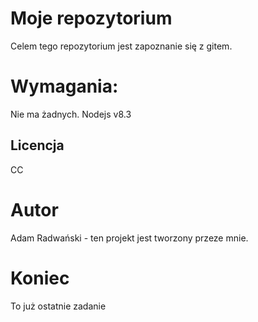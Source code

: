# Moje repozytorium

Celem tego repozytorium jest zapoznanie się z gitem.

# Wymagania:

Nie ma żadnych.
Nodejs v8.3

## Licencja

CC

# Autor

Adam Radwański - ten projekt jest tworzony przeze mnie.

# Koniec

To już ostatnie zadanie
